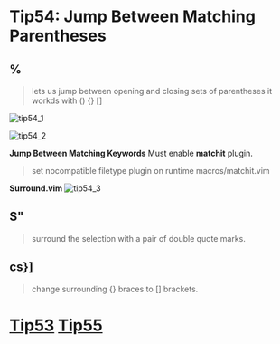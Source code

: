 # Tip54: Jump Between Matching Parentheses

## %
>lets us jump between opening and closing sets of parentheses
>it workds with () {} []

![tip54_1](images/tip54_1.png)

![tip54_2](images/tip54_2.png)

**Jump Between Matching Keywords**
Must enable **matchit** plugin.
>set nocompatible
>filetype plugin on
>runtime macros/matchit.vim

**Surround.vim**
![tip54_3](images/tip54_3.png)

## S"
>surround the selection with a pair of double quote marks.

## cs}]
>change surrounding {} braces to [] brackets.

# [Tip53](tip53.md) [Tip55](tip55.md)

